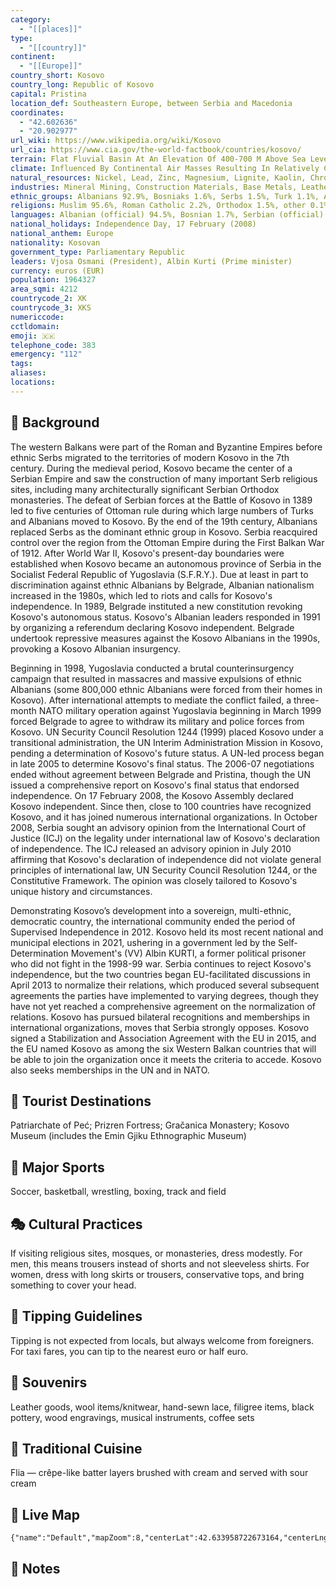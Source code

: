 ```yaml
---
category:
  - "[[places]]"
type:
  - "[[country]]"
continent:
  - "[[Europe]]"
country_short: Kosovo
country_long: Republic of Kosovo
capital: Pristina
location_def: Southeastern Europe, between Serbia and Macedonia
coordinates:
  - "42.602636"
  - "20.902977"
url_wiki: https://www.wikipedia.org/wiki/Kosovo
url_cia: https://www.cia.gov/the-world-factbook/countries/kosovo/
terrain: Flat Fluvial Basin At An Elevation Of 400-700 M Above Sea Level Surrounded By Several High Mountain Ranges With Elevations Of 2,000 To 2,500 M
climate: Influenced By Continental Air Masses Resulting In Relatively Cold Winters With Heavy Snowfall And Hot, Dry Summers And Autumns; Mediterranean And Alpine Influences Create Regional Variation; Maximum Rainfall Between October And December
natural_resources: Nickel, Lead, Zinc, Magnesium, Lignite, Kaolin, Chrome, Bauxite
industries: Mineral Mining, Construction Materials, Base Metals, Leather, Machinery, Appliances, Foodstuffs And Beverages, Textiles
ethnic_groups: Albanians 92.9%, Bosniaks 1.6%, Serbs 1.5%, Turk 1.1%, Ashkali 0.9%, Egyptian 0.7%, Gorani 0.6%, Romani 0.5%, other/unspecified 0.2% (2011 est.)
religions: Muslim 95.6%, Roman Catholic 2.2%, Orthodox 1.5%, other 0.1%, none 0.1%, unspecified 0.6% (2011 est.)
languages: Albanian (official) 94.5%, Bosnian 1.7%, Serbian (official) 1.6%, Turkish 1.1%, other 0.9% (includes Romani), unspecified 0.1%
national_holidays: Independence Day, 17 February (2008)
national_anthem: Europe
nationality: Kosovan
government_type: Parliamentary Republic
leaders: Vjosa Osmani (President), Albin Kurti (Prime minister)
currency: euros (EUR)
population: 1964327
area_sqmi: 4212
countrycode_2: XK
countrycode_3: XKS
numericcode: 
cctldomain: 
emoji: 🇽🇰
telephone_code: 383
emergency: "112"
tags: 
aliases: 
locations:
---
```

## 🌱 Background
The western Balkans were part of the Roman and Byzantine Empires before ethnic Serbs migrated to the territories of modern Kosovo in the 7th century. During the medieval period, Kosovo became the center of a Serbian Empire and saw the construction of many important Serb religious sites, including many architecturally significant Serbian Orthodox monasteries. The defeat of Serbian forces at the Battle of Kosovo in 1389 led to five centuries of Ottoman rule during which large numbers of Turks and Albanians moved to Kosovo. By the end of the 19th century, Albanians replaced Serbs as the dominant ethnic group in Kosovo. Serbia reacquired control over the region from the Ottoman Empire during the First Balkan War of 1912. After World War II, Kosovo's present-day boundaries were established when Kosovo became an autonomous province of Serbia in the Socialist Federal Republic of Yugoslavia (S.F.R.Y.). Due at least in part to discrimination against ethnic Albanians by Belgrade, Albanian nationalism increased in the 1980s, which led to riots and calls for Kosovo's independence. In 1989, Belgrade instituted a new constitution revoking Kosovo's autonomous status. Kosovo's Albanian leaders responded in 1991 by organizing a referendum declaring Kosovo independent. Belgrade undertook repressive measures against the Kosovo Albanians in the 1990s, provoking a Kosovo Albanian insurgency.

Beginning in 1998, Yugoslavia conducted a brutal counterinsurgency campaign that resulted in massacres and massive expulsions of ethnic Albanians (some 800,000 ethnic Albanians were forced from their homes in Kosovo). After international attempts to mediate the conflict failed, a three-month NATO military operation against Yugoslavia beginning in March 1999 forced Belgrade to agree to withdraw its military and police forces from Kosovo. UN Security Council Resolution 1244 (1999) placed Kosovo under a transitional administration, the UN Interim Administration Mission in Kosovo, pending a determination of Kosovo's future status. A UN-led process began in late 2005 to determine Kosovo's final status. The 2006-07 negotiations ended without agreement between Belgrade and Pristina, though the UN issued a comprehensive report on Kosovo's final status that endorsed independence. On 17 February 2008, the Kosovo Assembly declared Kosovo independent. Since then, close to 100 countries have recognized Kosovo, and it has joined numerous international organizations. In October 2008, Serbia sought an advisory opinion from the International Court of Justice (ICJ) on the legality under international law of Kosovo's declaration of independence. The ICJ released an advisory opinion in July 2010 affirming that Kosovo's declaration of independence did not violate general principles of international law, UN Security Council Resolution 1244, or the Constitutive Framework. The opinion was closely tailored to Kosovo's unique history and circumstances.

Demonstrating Kosovo’s development into a sovereign, multi-ethnic, democratic country, the international community ended the period of Supervised Independence in 2012. Kosovo held its most recent national and municipal elections in 2021, ushering in a government led by the Self-Determination Movement's (VV) Albin KURTI, a former political prisoner who did not fight in the 1998-99 war. Serbia continues to reject Kosovo's independence, but the two countries began EU-facilitated discussions in April 2013 to normalize their relations, which produced several subsequent agreements the parties have implemented to varying degrees, though they have not yet reached a comprehensive agreement on the normalization of relations. Kosovo has pursued bilateral recognitions and memberships in international organizations, moves that Serbia strongly opposes. Kosovo signed a Stabilization and Association Agreement with the EU in 2015, and the EU named Kosovo as among the six Western Balkan countries that will be able to join the organization once it meets the criteria to accede. Kosovo also seeks memberships in the UN and in NATO.

## 📌 Tourist Destinations
Patriarchate of Peć; Prizren Fortress; Gračanica Monastery; Kosovo Museum (includes the Emin Gjiku Ethnographic Museum)

## 🥇 Major Sports
Soccer, basketball, wrestling, boxing, track and field

## 🎭 Cultural Practices
If visiting religious sites, mosques, or monasteries, dress modestly. For men, this means trousers instead of shorts and not sleeveless shirts. For women, dress with long skirts or trousers, conservative tops, and bring something to cover your head.

## 🫰 Tipping Guidelines
Tipping is not expected from locals, but always welcome from foreigners. For taxi fares, you can tip to the nearest euro or half euro.

## 🎁 Souvenirs
Leather goods, wool items/knitwear, hand-sewn lace, filigree items, black pottery, wood engravings, musical instruments, coffee sets

## 🍲 Traditional Cuisine
Flia — crêpe-like batter layers brushed with cream and served with sour cream

## 📡 Live Map
```mapview
{"name":"Default","mapZoom":8,"centerLat":42.633958722673164,"centerLng":20.827320536724557,"query":"","chosenMapSource":0}
```

## 📒 Notes

